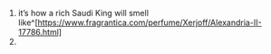 1. it’s how a rich Saudi King will smell like^[https://www.fragrantica.com/perfume/Xerjoff/Alexandria-II-17786.html]
2. 